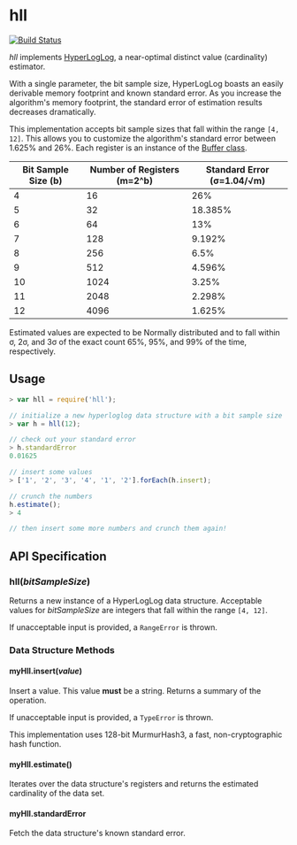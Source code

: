 # hll
[![Build Status][travis-image]][travis-url]

*hll* implements [HyperLogLog][whitepaper], a near-optimal distinct value (cardinality) estimator.

With a single parameter, the bit sample size, HyperLogLog boasts an easily derivable memory footprint and known standard error. As you increase the algorithm's memory footprint, the standard error of estimation results decreases dramatically.

This implementation accepts bit sample sizes that fall within the range `[4, 12]`. This allows you to customize the algorithm's standard error between 1.625% and 26%. Each register is an instance of the [Buffer class][nodebuffer].

|Bit Sample Size (b) |Number of Registers (m=2^b) |Standard Error (σ=1.04/√m)|
|--------------------|------------------------|------------------|
|4                   |16                      |26%
|5                   |32                      |18.385%
|6                   |64                      |13%
|7                   |128                     |9.192%
|8                   |256                     |6.5%
|9                   |512                     |4.596%
|10                  |1024                    |3.25%
|11                  |2048                    |2.298%
|12                  |4096                    |1.625%

Estimated values are expected to be Normally distributed and to fall within σ, 2σ, and 3σ of the exact count 65%, 95%, and 99% of the time, respectively.

## Usage
```js
> var hll = require('hll');

// initialize a new hyperloglog data structure with a bit sample size
> var h = hll(12);

// check out your standard error
> h.standardError
0.01625

// insert some values
> ['1', '2', '3', '4', '1', '2'].forEach(h.insert);

// crunch the numbers
h.estimate();
> 4

// then insert some more numbers and crunch them again!
```

## API Specification

### hll(*bitSampleSize*)

Returns a new instance of a HyperLogLog data structure. Acceptable values for *bitSampleSize* are integers that fall within the range `[4, 12]`.

If unacceptable input is provided, a `RangeError` is thrown.

### Data Structure Methods

#### myHll.insert(*value*)

Insert a value. This value **must** be a string. Returns a summary of the operation.

If unacceptable input is provided, a `TypeError` is thrown.

This implementation uses 128-bit MurmurHash3, a fast, non-cryptographic hash function.

#### myHll.estimate()

Iterates over the data structure's registers and returns the estimated cardinality of the data set.

#### myHll.standardError

Fetch the data structure's known standard error.


[whitepaper]: http://algo.inria.fr/flajolet/Publications/FlFuGaMe07.pdf
[nodebuffer]: http://nodejs.org/api/buffer.html
[travis-image]: https://img.shields.io/travis/davidgwking/hll.svg?style=flat&branch=master
[travis-url]: https://travis-ci.org/davidgwking/hll
